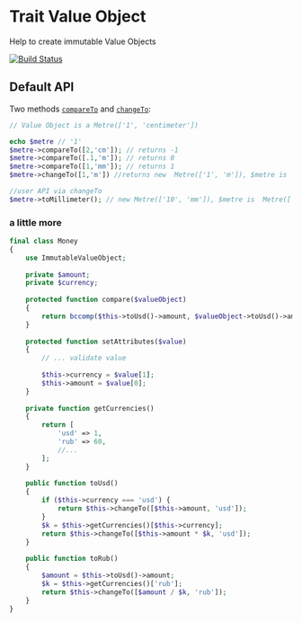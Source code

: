 # Trait Value Object
Help to create immutable Value Objects

[![Build Status](https://travis-ci.org/githubjeka/value-object.svg?branch=master)](https://travis-ci.org/githubjeka/value-object)

## Default API

Two methods [`compareTo`](https://github.com/githubjeka/value-object/blob/master/src/ImmutableValueObject.php#L64-L86) 
and [`changeTo`](https://github.com/githubjeka/value-object/blob/master/src/ImmutableValueObject.php#L64-L86):

```php
// Value Object is a Metre(['1', 'centimeter'])

echo $metre // '1'
$metre->compareTo([2,'cm']); // returns -1
$metre->compareTo([.1,'m']); // returns 0
$metre->compareTo([1,'mm']); // returns 1
$metre->changeTo([1,'m']) //returns new  Metre(['1', 'm']), $metre is  Metre(['1', 'centimeter'])

//user API via changeTo
$metre->toMillimeter(); // new Metre(['10', 'mm']), $metre is  Metre(['1', 'centimeter'])
```

### a little more

```php
final class Money
{
    use ImmutableValueObject;
    
    private $amount;
    private $currency;
        
    protected function compare($valueObject)
    {
        return bccomp($this->toUsd()->amount, $valueObject->toUsd()->amount);
    }
    
    protected function setAttributes($value)
    {
        // ... validate value
        
        $this->currency = $value[1];
        $this->amount = $value[0];
    }
    
    private function getCurrencies()
    {
        return [
            'usd' => 1,
            'rub' => 60,
            //...
        ];
    }
    
    public function toUsd()
    {
        if ($this->currency === 'usd') {
            return $this->changeTo([$this->amount, 'usd']);
        }        
        $k = $this->getCurrencies()[$this->currency];
        return $this->changeTo([$this->amount * $k, 'usd']);
    }
    
    public function toRub()
    {            
        $amount = $this->toUsd()->amount;
        $k = $this->getCurrencies()['rub'];
        return $this->changeTo([$amount / $k, 'rub']);
    }
}
```
